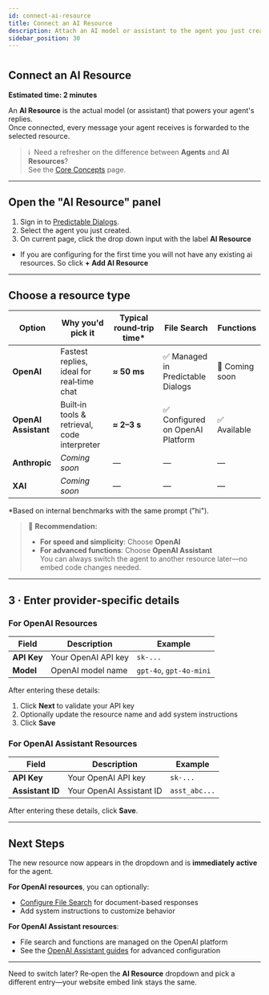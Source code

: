 ```yaml
---
id: connect-ai-resource
title: Connect an AI Resource
description: Attach an AI model or assistant to the agent you just created.
sidebar_position: 30
---
```

#
## Connect an AI Resource  
**Estimated time: 2 minutes**

An **AI Resource** is the actual model (or assistant) that powers your agent's replies.  
Once connected, every message your agent receives is forwarded to the selected resource.

> ℹ️ &nbsp;Need a refresher on the difference between **Agents** and **AI Resources**?  
> See the [Core Concepts](/docs/concepts) page.

---

## Open the "AI Resource" panel

1. Sign in to [Predictable Dialogs](https://predictabledialogs.com/sign-in).  
2. Select the agent you just created.  
3. On current page, click the drop down input with the label **AI Resource**
- If you are configuring for the first time you will not have any existing ai resources. So click **+ Add AI Resource**

---

## Choose a resource type

| Option | Why you'd pick it | Typical round‑trip time* | File Search | Functions |
|--------|------------------|--------------------------|-------------|-----------|
| **OpenAI** | Fastest replies, ideal for real‑time chat | **≈ 50 ms** | ✅ Managed in Predictable Dialogs | 🚧 Coming soon |
| **OpenAI Assistant** | Built‑in tools & retrieval, code interpreter | **≈ 2–3 s** | ✅ Configured on OpenAI Platform | ✅ Available |
| **Anthropic** | *Coming soon* | — | — | — |
| **XAI** | *Coming soon* | — | — | — |

\*Based on internal benchmarks with the same prompt ("hi").

> 🚀 **Recommendation:**  
> - **For speed and simplicity**: Choose **OpenAI**
> - **For advanced functions**: Choose **OpenAI Assistant**  
> You can always switch the agent to another resource later—no embed code changes needed.

---

## 3&nbsp;· Enter provider‑specific details

### For OpenAI Resources

Field | Description | Example
------|-------------|---------
**API Key** | Your OpenAI API key | `sk-...`
**Model** | OpenAI model name | `gpt-4o`, `gpt-4o-mini`

After entering these details:
1. Click **Next** to validate your API key
2. Optionally update the resource name and add system instructions
3. Click **Save**

### For OpenAI Assistant Resources

Field | Description | Example
------|-------------|---------
**API Key** | Your OpenAI API key | `sk-...`
**Assistant ID** | Your OpenAI Assistant ID | `asst_abc...`

After entering these details, click **Save**.

---

## Next Steps

The new resource now appears in the dropdown and is **immediately active** for the agent.

**For OpenAI resources**, you can optionally:
- [Configure File Search](/docs/providers/openai/file-search) for document-based responses
- Add system instructions to customize behavior

**For OpenAI Assistant resources**:
- File search and functions are managed on the OpenAI platform
- See the [OpenAI Assistant guides](/docs/providers/openai-assistant/create-resource) for advanced configuration

---

Need to switch later? Re‑open the **AI Resource** dropdown and pick a different entry—your website embed link stays the same.